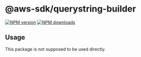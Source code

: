 # @aws-sdk/querystring-builder

[![NPM version](https://img.shields.io/npm/v/@aws-sdk/querystring-builder/beta.svg)](https://www.npmjs.com/package/@aws-sdk/querystring-builder)
[![NPM downloads](https://img.shields.io/npm/dm/@aws-sdk/querystring-builder.svg)](https://www.npmjs.com/package/@aws-sdk/querystring-builder)

## Usage

This package is not supposed to be used directly.
